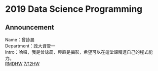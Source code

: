 # 2019 Data Science Programming
## Announcement 
Name：曾詠晨<br />
Department：政大資管一<br />
Intro：哈囉，我是曾詠晨，興趣是攝影，希望可以在這堂課精進自己的程式能力。<br />
[RMDHW](https://merisco.github.io/2019-CS-X/Week%201/0308.Html) 
[7/12HW](https://merisco.github.io/2019-CS-X/Week1-2/CCCCC-1.html)
